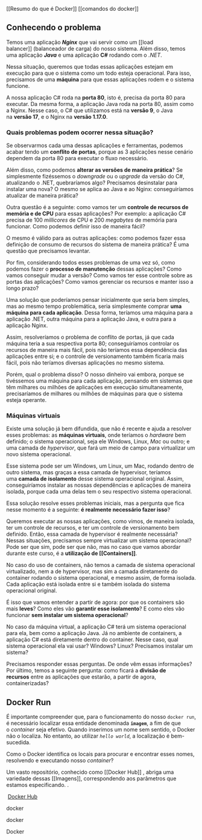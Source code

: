 [[Resumo do que é Docker]]
[[comandos do docker]]
## Conhecendo o problema

Temos uma aplicação _**Nginx**_ que vai servir como um [[load balancer]] (balanceador de carga) do nosso sistema. Além disso, temos uma aplicação _**Java**_ e uma aplicação **C#** rodando com o _.NET_.

Nessa situação, queremos que todas essas aplicações estejam em execução para que o sistema como um todo esteja operacional. Para isso, precisamos de uma **máquina** para que essas aplicações rodem e o sistema funcione.

A nossa aplicação C# roda na **porta 80**, isto é, precisa da porta 80 para executar. Da mesma forma, a aplicação Java roda na porta 80, assim como a Nginx. Nesse caso, o C# que utilizamos está na **versão 9**, o Java na **versão 17**, e o Nginx na **versão 1.17.0**.

### Quais problemas podem ocorrer nessa situação?

Se observarmos cada uma dessas aplicações e ferramentas, podemos acabar tendo um **conflito de portas**, porque as 3 aplicações nesse cenário dependem da porta 80 para executar o fluxo necessário.

Além disso, como podemos **alterar as versões de maneira prática**? Se simplesmente fizéssemos o _downgrade_ ou o _upgrade_ da versão do C#, atualizando o .NET, quebraríamos algo? Precisamos desinstalar para instalar uma nova? O mesmo se aplica ao Java e ao Nginx: conseguiríamos atualizar de maneira prática?

Outra questão é a seguinte: como vamos ter um **controle de recursos de memória e de CPU** para essas aplicações? Por exemplo: a aplicação C# precisa de 100 _millicores_ de CPU e 200 _megabytes_ de memória para funcionar. Como podemos definir isso de maneira fácil?

O mesmo é válido para as outras aplicações: como podemos fazer essa definição de consumo de recursos do sistema de maneira prática? É uma questão que precisamos levantar.

Por fim, considerando todos esses problemas de uma vez só, como podemos fazer o **processo de manutenção** dessas aplicações? Como vamos conseguir mudar a versão? Como vamos ter esse controle sobre as portas das aplicações? Como vamos gerenciar os recursos e manter isso a longo prazo?

Uma solução que poderíamos pensar inicialmente que seria bem simples, mas ao mesmo tempo problemática, seria simplesmente comprar **uma máquina para cada aplicação**. Dessa forma, teríamos uma máquina para a aplicação .NET, outra máquina para a aplicação Java, e outra para a aplicação Nginx.

Assim, resolveríamos o problema de conflito de portas, já que cada máquina teria a sua respectiva porta 80; conseguiríamos controlar os recursos de maneira mais fácil, pois não teríamos essa dependência das aplicações entre si; e o controle de versionamento também ficaria mais fácil, pois não teríamos diversas aplicações no mesmo sistema.

Porém, qual o problema disso? O nosso dinheiro vai embora, porque se tivéssemos uma máquina para cada aplicação, pensando em sistemas que têm milhares ou milhões de aplicações em execução simultaneamente, precisaríamos de milhares ou milhões de máquinas para que o sistema esteja operante.

### Máquinas virtuais

Existe uma solução já bem difundida, que não é recente e ajuda a resolver esses problemas: as **máquinas virtuais**, onde teríamos o _hardware_ bem definido; o sistema operacional, seja ele Windows, Linux, _Mac_ ou outro; e uma camada de _hypervisor_, que fará um meio de campo para virtualizar um novo sistema operacional.

Esse sistema pode ser um Windows, um Linux, um Mac, rodando dentro de outro sistema, mas graças a essa camada de hypervisor, teríamos uma **camada de isolamento** desse sistema operacional original. Assim, conseguiríamos instalar as nossas dependências e aplicações de maneira isolada, porque cada uma delas tem o seu respectivo sistema operacional.

Essa solução resolve esses problemas iniciais, mas a pergunta que fica nesse momento é a seguinte: **é realmente necessário fazer isso**?

Queremos executar as nossas aplicações, como vimos, de maneira isolada, ter um controle de recursos, e ter um controle de versionamento bem definido. Então, essa camada de hypervisor é realmente necessária? Nessas situações, precisamos sempre virtualizar um sistema operacional? Pode ser que sim, pode ser que não, mas no caso que vamos abordar durante este curso, é a **utilização de [[Containers]]**.

No caso do uso de containers, não temos a camada de sistema operacional virtualizado, nem a de hypervisor, mas sim a camada diretamente do container rodando o sistema operacional, e mesmo assim, de forma isolada. Cada aplicação está isolada entre si e também isolada do sistema operacional original.

É isso que vamos entender a partir de agora: por que os containers são mais **leves**? Como eles vão **garantir esse isolamento**? E como eles vão funcionar **sem instalar um sistema operacional**?

No caso da máquina virtual, a aplicação C# terá um sistema operacional para ela, bem como a aplicação Java. Já no ambiente de containers, a aplicação C# está diretamente dentro do container. Nesse caso, qual sistema operacional ela vai usar? Windows? Linux? Precisamos instalar um sistema?

Precisamos responder essas perguntas. De onde vêm essas informações? Por último, temos a seguinte pergunta: como ficará a **divisão de recursos** entre as aplicações que estarão, a partir de agora, containerizadas?


## Docker Run

É importante compreender que, para o funcionamento do nosso `docker run`, é necessário localizar essa entidade denominada **`imagem`**, a fim de que o _container_ seja efetivo. Quando inserimos um nome sem sentido, o Docker não o localiza. No entanto, ao utilizar _`hello world`_, a localização é bem-sucedida.

Como o Docker identifica os locais para procurar e encontrar esses nomes, resolvendo e executando nosso _container_?

Um vasto repositório, conhecido como [[Docker Hub]] , abriga uma variedade dessas [[Imagens]], correspondendo aos parâmetros que estamos especificando. .

 [Docker Hub](https://hub.docker.com/)

docker

docker

Docker